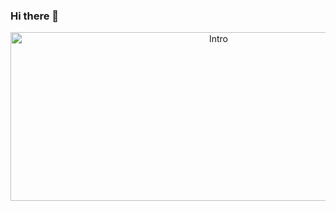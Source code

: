 ### Hi there 👋
<p align="center"><img width="650" height="270" src="https://media.giphy.com/media/LRZgK7UReM9cTfU8Zy/giphy.gif" alt="Intro" /></p>
<!--
**ShiviBhatt/ShiviBhatt** is a ✨ _special_ ✨ repository because its `README.md` (this file) appears on your GitHub profile.

Here are some ideas to get you started:

- 🔭 I’m currently working on ...
- 🌱 I’m currently learning ...
- 👯 I’m looking to collaborate on ...
- 🤔 I’m looking for help with ...
- 💬 Ask me about ...
- 📫 How to reach me: ...
- 😄 Pronouns: ...
- ⚡ Fun fact: ...
-->
